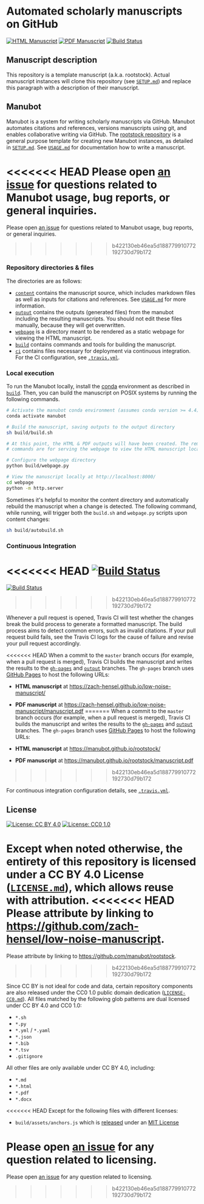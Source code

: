 # Automated scholarly manuscripts on GitHub

<!-- usage note: edit the H1 title above to personalize the manuscript -->

[![HTML Manuscript](https://img.shields.io/badge/manuscript-HTML-blue.svg)](https://zach-hensel.github.io/low-noise-manuscript/)
[![PDF Manuscript](https://img.shields.io/badge/manuscript-PDF-blue.svg)](https://zach-hensel.github.io/low-noise-manuscript/manuscript.pdf)
[![Build Status](https://travis-ci.org/zach-hensel/low-noise-manuscript.svg?branch=master)](https://travis-ci.org/zach-hensel/low-noise-manuscript)

## Manuscript description

<!-- usage note: edit this section. -->

This repository is a template manuscript (a.k.a. rootstock).
Actual manuscript instances will clone this repository (see [`SETUP.md`](SETUP.md)) and replace this paragraph with a description of their manuscript.

## Manubot

<!-- usage note: do not edit this section -->

Manubot is a system for writing scholarly manuscripts via GitHub.
Manubot automates citations and references, versions manuscripts using git, and enables collaborative writing via GitHub.
The [rootstock repository](https://git.io/fhQH1) is a general purpose template for creating new Manubot instances, as detailed in [`SETUP.md`](SETUP.md).
See [`USAGE.md`](USAGE.md) for documentation how to write a manuscript.

<<<<<<< HEAD
Please open [an issue](https://github.com/zach-hensel/low-noise-manuscript/issues) for questions related to Manubot usage, bug reports, or general inquiries.
=======
Please open [an issue](https://git.io/fhQHM) for questions related to Manubot usage, bug reports, or general inquiries.
>>>>>>> b422130eb46ea5d188779910772192730d79b172

### Repository directories & files

The directories are as follows:

+ [`content`](content) contains the manuscript source, which includes markdown files as well as inputs for citations and references.
  See [`USAGE.md`](USAGE.md) for more information.
+ [`output`](output) contains the outputs (generated files) from the manubot including the resulting manuscripts.
  You should not edit these files manually, because they will get overwritten.
+ [`webpage`](webpage) is a directory meant to be rendered as a static webpage for viewing the HTML manuscript.
+ [`build`](build) contains commands and tools for building the manuscript.
+ [`ci`](ci) contains files necessary for deployment via continuous integration.
  For the CI configuration, see [`.travis.yml`](.travis.yml).

### Local execution

To run the Manubot locally, install the [conda](https://conda.io) environment as described in [`build`](build).
Then, you can build the manuscript on POSIX systems by running the following commands.

```sh
# Activate the manubot conda environment (assumes conda version >= 4.4)
conda activate manubot

# Build the manuscript, saving outputs to the output directory
sh build/build.sh

# At this point, the HTML & PDF outputs will have been created. The remaining
# commands are for serving the webpage to view the HTML manuscript locally.

# Configure the webpage directory
python build/webpage.py

# View the manuscript locally at http://localhost:8000/
cd webpage
python -m http.server
```

Sometimes it's helpful to monitor the content directory and automatically rebuild the manuscript when a change is detected.
The following command, while running, will trigger both the `build.sh` and `webpage.py` scripts upon content changes:

```sh
sh build/autobuild.sh
```

### Continuous Integration

<<<<<<< HEAD
[![Build Status](https://travis-ci.org/zach-hensel/low-noise-manuscript.svg?branch=master)](https://travis-ci.org/zach-hensel/low-noise-manuscript)
=======
[![Build Status](https://travis-ci.com/manubot/rootstock.svg?branch=master)](https://travis-ci.com/manubot/rootstock)
>>>>>>> b422130eb46ea5d188779910772192730d79b172

Whenever a pull request is opened, Travis CI will test whether the changes break the build process to generate a formatted manuscript.
The build process aims to detect common errors, such as invalid citations.
If your pull request build fails, see the Travis CI logs for the cause of failure and revise your pull request accordingly.

<<<<<<< HEAD
When a commit to the `master` branch occurs (for example, when a pull request is merged), Travis CI builds the manuscript and writes the results to the [`gh-pages`](https://github.com/zach-hensel/low-noise-manuscript/tree/gh-pages) and [`output`](https://github.com/zach-hensel/low-noise-manuscript/tree/output) branches.
The `gh-pages` branch uses [GitHub Pages](https://pages.github.com/) to host the following URLs:

+ **HTML manuscript** at https://zach-hensel.github.io/low-noise-manuscript/
+ **PDF manuscript** at https://zach-hensel.github.io/low-noise-manuscript/manuscript.pdf
=======
When a commit to the `master` branch occurs (for example, when a pull request is merged), Travis CI builds the manuscript and writes the results to the [`gh-pages`](https://github.com/manubot/rootstock/tree/gh-pages) and [`output`](https://github.com/manubot/rootstock/tree/output) branches.
The `gh-pages` branch uses [GitHub Pages](https://pages.github.com/) to host the following URLs:

+ **HTML manuscript** at https://manubot.github.io/rootstock/
+ **PDF manuscript** at https://manubot.github.io/rootstock/manuscript.pdf
>>>>>>> b422130eb46ea5d188779910772192730d79b172

For continuous integration configuration details, see [`.travis.yml`](.travis.yml).

## License

<!--
usage note: edit this section to change the license of your manuscript or source code changes to this repository.
We encourage users to openly license their manuscripts, which is the default as specified below.
-->

[![License: CC BY 4.0](https://img.shields.io/badge/License%20All-CC%20BY%204.0-lightgrey.svg)](http://creativecommons.org/licenses/by/4.0/)
[![License: CC0 1.0](https://img.shields.io/badge/License%20Parts-CC0%201.0-lightgrey.svg)](https://creativecommons.org/publicdomain/zero/1.0/)

Except when noted otherwise, the entirety of this repository is licensed under a CC BY 4.0 License ([`LICENSE.md`](LICENSE.md)), which allows reuse with attribution.
<<<<<<< HEAD
Please attribute by linking to https://github.com/zach-hensel/low-noise-manuscript.
=======
Please attribute by linking to https://github.com/manubot/rootstock.
>>>>>>> b422130eb46ea5d188779910772192730d79b172

Since CC BY is not ideal for code and data, certain repository components are also released under the CC0 1.0 public domain dedication ([`LICENSE-CC0.md`](LICENSE-CC0.md)).
All files matched by the following glob patterns are dual licensed under CC BY 4.0 and CC0 1.0:

+ `*.sh`
+ `*.py`
+ `*.yml` / `*.yaml`
+ `*.json`
+ `*.bib`
+ `*.tsv`
+ `.gitignore`

All other files are only available under CC BY 4.0, including:

+ `*.md`
+ `*.html`
+ `*.pdf`
+ `*.docx`

<<<<<<< HEAD
Except for the following files with different licenses:

+ `build/assets/anchors.js` which is [released](https://www.bryanbraun.com/anchorjs/) under an [MIT License](https://opensource.org/licenses/MIT)

Please open [an issue](https://github.com/zach-hensel/low-noise-manuscript/issues) for any question related to licensing.
=======
Please open [an issue](https://github.com/manubot/rootstock/issues) for any question related to licensing.
>>>>>>> b422130eb46ea5d188779910772192730d79b172
